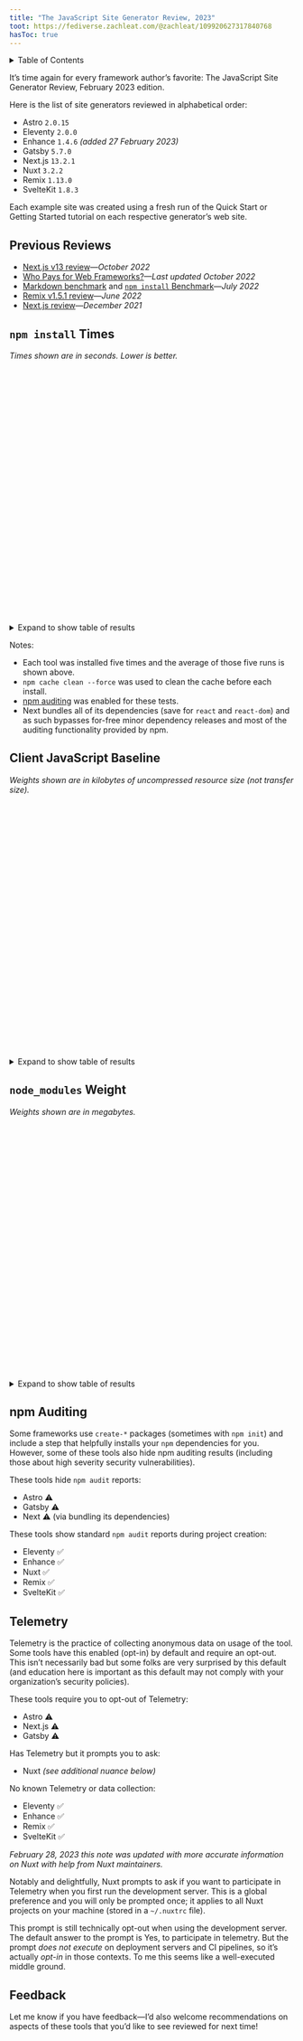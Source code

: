 ```yaml
---
title: "The JavaScript Site Generator Review, 2023"
toot: https://fediverse.zachleat.com/@zachleat/109920627317840768
hasToc: true
---
```

<div class="toc">
<is-land on:idle on:visible>
	<template data-island>
	<script src="/static/details-utils.js"></script>
	</template>
	<details-utils force-open="(min-width: 61.25em)" force-restore>
		<details>
		<summary class="hed-h3">Table of Contents</summary>

[[toc]]

		</details>
	</details-utils>
</is-land>
</div>

It’s time again for every framework author’s favorite: The JavaScript Site Generator Review, February 2023 edition.


Here is the list of site generators reviewed in alphabetical order:

* Astro `2.0.15`
* Eleventy `2.0.0`
* Enhance `1.4.6` _(added 27 February 2023)_
* Gatsby `5.7.0`
* Next.js `13.2.1`
* Nuxt `3.2.2`
* Remix `1.13.0`
* SvelteKit `1.8.3`

Each example site was created using a fresh run of the Quick Start or Getting Started tutorial on each respective generator’s web site.

## Previous Reviews

* [Next.js v13 review](/twitter/1584995586918731776/)—_October 2022_
* [Who Pays for Web Frameworks?](/web/monetization/)—_Last updated October 2022_
* [Markdown benchmark](/web/build-benchmark/) and [`npm install` Benchmark](/web/build-benchmark/#bonus:-npm-install-benchmarks)—_July 2022_
* [Remix v1.5.1 review](/twitter/1534588439580090368/)—_June 2022_
* [Next.js review](/twitter/1534588439580090368/)—_December 2021_

## `npm install` Times

_Times shown are in seconds. Lower is better._

<is-land on:visible>
<div id="npminstall-chart" style="height: 450px" aria-hidden="true"></div>
<template data-island>
<link rel="stylesheet" href="/static/artificial-chart.css">
<script type="module">
import "https://d3js.org/d3.v7.min.js";
import { HorizontalBar } from "/static/artificial-chart.js";
new HorizontalBar("npminstall-chart", "npminstall-datatable", {
  showLegend: false,
  showInlineBarValues: "outside",
  valueType: ["float"],
  margin: {
    left: 170
  }
});
</script>
</template>
</is-land>

<details>
<summary>Expand to show table of results</summary>
<table id="npminstall-datatable">
<thead>
  <tr>
    <th>Framework</th>
    <th><code>npm install</code> Time</th>
  </tr>
</thead>
<tbody>
  <tr>
    <td>Astro <code>2.0.15</code></td>
    <td>12.52</td>
  </tr>
  <tr>
    <td>Eleventy <code>2.0.0</code></td>
    <td>5.81</td>
  </tr>
	<tr>
    <td>Enhance <code>1.4.6</code></td>
    <td>29.71</td>
  </tr>
  <tr>
    <td>Gatsby <code>5.7.0</code></td>
    <td>43.36</td>
  </tr>
  <tr>
    <td>Next.js <code>13.2.1</code></td>
    <td>3.72</td>
  </tr>
  <tr>
    <td>Nuxt <code>3.2.2</code></td>
    <td>14.77</td>
  </tr>
  <tr>
    <td>Remix <code>1.13.0</code></td>
    <td>40.14</td>
  </tr>
  <tr>
    <td>SvelteKit <code>1.8.3</code></td>
    <td>6.78</td>
  </tr>
</tbody>
</table>
</details>

Notes:

* Each tool was installed five times and the average of those five runs is shown above.
* `npm cache clean --force` was used to clean the cache before each install.
* [npm auditing](https://docs.npmjs.com/cli/v9/commands/npm-audit?v=true) was enabled for these tests.
* Next bundles all of its dependencies (save for `react` and `react-dom`) and as such bypasses for-free minor dependency releases and most of the auditing functionality provided by npm.

## Client JavaScript Baseline

_Weights shown are in kilobytes of uncompressed resource size (not transfer size)._

<is-land on:visible>
<div id="client-js-chart" style="height: 450px" aria-hidden="true"></div>
<template data-island>
<link rel="stylesheet" href="/static/artificial-chart.css">
<script type="module">
import "https://d3js.org/d3.v7.min.js";
import { HorizontalBar } from "/static/artificial-chart.js";
new HorizontalBar("client-js-chart", "client-js-datatable", {
  showLegend: false,
  showInlineBarValues: "outside",
  valueType: ["float"],
  margin: {
    left: 170
  }
});
</script>
</template>
</is-land>

<details>
<summary>Expand to show table of results</summary>
<table id="client-js-datatable">
<thead>
  <tr>
    <th>Framework</th>
    <th>Client JavaScript Baseline (kB)</th>
  </tr>
</thead>
<tbody>
  <tr>
    <td>Astro <code>2.0.15</code></td>
    <td>0</td>
  </tr>
  <tr>
    <td>Eleventy <code>2.0.0</code></td>
    <td>0</td>
  </tr>
  <tr>
    <td>Enhance <code>1.4.6</code></td>
    <td>0</td>
  </tr>
  <tr>
    <td>Gatsby <code>5.7.0</code></td>
    <td>210</td>
  </tr>
  <tr>
    <td>Next.js <code>13.2.1</code></td>
    <td>248</td>
  </tr>
  <tr>
    <td>Nuxt <code>3.2.2</code></td>
    <td>191</td>
  </tr>
  <tr>
    <td>Remix <code>1.13.0</code></td>
    <td>228</td>
  </tr>
  <tr>
    <td>SvelteKit <code>1.8.3</code></td>
    <td>53</td>
  </tr>
</tbody>
</table>
</details>

## `node_modules` Weight

_Weights shown are in megabytes._

<is-land on:visible>
<div id="nodemodules-chart" style="height: 450px" aria-hidden="true"></div>
<template data-island>
<link rel="stylesheet" href="/static/artificial-chart.css">
<script type="module">
import "https://d3js.org/d3.v7.min.js";
import { HorizontalBar } from "/static/artificial-chart.js";
new HorizontalBar("nodemodules-chart", "nodemodules-datatable", {
  showLegend: false,
  showInlineBarValues: "outside",
  valueType: ["float"],
  margin: {
    left: 170
  }
});
</script>
</template>
</is-land>

<details>
<summary>Expand to show table of results</summary>
<table id="nodemodules-datatable">
<thead>
  <tr>
    <th>Framework</th>
    <th>node_modules Weight (MB)</th>
  </tr>
</thead>
<tbody>
  <tr>
    <td>Astro <code>2.0.15</code></td>
    <td>169</td>
  </tr>
  <tr>
    <td>Eleventy <code>2.0.0</code></td>
    <td>34</td>
  </tr>
	<tr>
    <td>Enhance <code>1.4.6</code></td>
    <td>210</td>
  </tr>
  <tr>
    <td>Gatsby <code>5.7.0</code></td>
    <td>583</td>
  </tr>
  <tr>
    <td>Next.js <code>13.2.1</code></td>
    <td>158</td>
  </tr>
  <tr>
    <td>Nuxt <code>3.2.2</code></td>
    <td>164</td>
  </tr>
  <tr>
    <td>Remix <code>1.13.0</code></td>
    <td>497</td>
  </tr>
  <tr>
    <td>SvelteKit <code>1.8.3</code></td>
    <td>111</td>
  </tr>
</tbody>
</table>
</details>

## npm Auditing

Some frameworks use `create-*` packages (sometimes with `npm init`) and include a step that helpfully installs your `npm` dependencies for you. However, some of these tools also hide npm auditing results (including those about high severity security vulnerabilities).

These tools hide `npm audit` reports:

* Astro ⚠️
* Gatsby ⚠️
* Next ⚠️ (via bundling its dependencies)

These tools show standard `npm audit` reports during project creation:

* Eleventy ✅
* Enhance ✅
* Nuxt ✅
* Remix ✅
* SvelteKit ✅

## Telemetry

Telemetry is the practice of collecting anonymous data on usage of the tool. Some tools have this enabled (opt-in) by default and require an opt-out. This isn’t necessarily bad but some folks are very surprised by this default (and education here is important as this default may not comply with your organization’s security policies).

These tools require you to opt-out of Telemetry:

* Astro ⚠️
* Next.js ⚠️
* Gatsby ⚠️

Has Telemetry but it prompts you to ask:

* Nuxt _(see additional nuance below)_

No known Telemetry or data collection:

* Eleventy ✅
* Enhance ✅
* Remix ✅
* SvelteKit ✅

_February 28, 2023 this note was updated with more accurate information on Nuxt with help from Nuxt maintainers._

Notably and delightfully, Nuxt prompts to ask if you want to participate in Telemetry when you first run the development server. This is a global preference and you will only be prompted once; it applies to all Nuxt projects on your machine (stored in a `~/.nuxtrc` file).

This prompt is still technically opt-out when using the development server. The default answer to the prompt is Yes, to participate in telemetry. But the prompt _does not execute_ on deployment servers and CI pipelines, so it’s actually _opt-in_ in those contexts. To me this seems like a well-executed middle ground.

## Feedback

Let me know if you have feedback—I’d also welcome recommendations on aspects of these tools that you’d like to see reviewed for next time!

<svg style="position: absolute; left: -9999px; width: 1px; height: 1px; overflow: hidden;">
  <defs>
    <linearGradient id="gradient-sunrise-h">
      <stop offset="0%" stop-color="#F0047F"/>
      <stop offset="100%" stop-color="#FC814A"/>
    </linearGradient>
    <linearGradient id="gradient-sunrise-v" x1="0" x2="0" y1="0" y2="1">
      <stop offset="0%" stop-color="#F0047F"/>
      <stop offset="100%" stop-color="#FC814A"/>
    </linearGradient>
    <linearGradient id="gradient-blue-h">
      <stop offset="0%" stop-color="#0090c9"/>
      <stop offset="100%" stop-color="#00c0ad"/>
    </linearGradient>
    <linearGradient id="gradient-blue-v" x1="0" x2="0" y1="0" y2="1">
      <stop offset="0%" stop-color="#0090c9"/>
      <stop offset="100%" stop-color="#00c0ad"/>
    </linearGradient>
    <linearGradient id="gradient-sun-h">
      <stop offset="0%" stop-color="#FFC803"/>
      <stop offset="100%" stop-color="#FC814A"/>
    </linearGradient>
    <linearGradient id="gradient-sun-v" x1="0" x2="0" y1="0" y2="1">
      <stop offset="0%" stop-color="#FFC803"/>
      <stop offset="100%" stop-color="#FC814A"/>
    </linearGradient>
  </defs>
</svg>